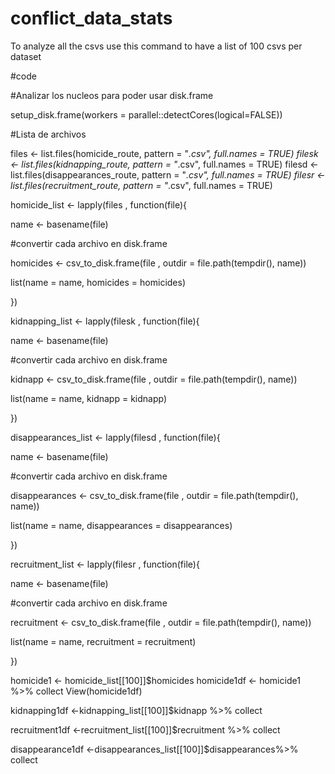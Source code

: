 # conflict_data_stats
To analyze all the csvs use this command to have a list of 100 csvs per dataset

#code

#Analizar los nucleos para poder usar disk.frame

setup_disk.frame(workers = parallel::detectCores(logical=FALSE))


#Lista de archivos

files <- list.files(homicide_route, pattern = "*.csv", full.names = TRUE) 
filesk <- list.files(kidnapping_route, pattern = "*.csv", full.names = TRUE) 
filesd <- list.files(disappearances_route, pattern = "*.csv", full.names = TRUE) 
filesr <- list.files(recruitment_route, pattern = "*.csv", full.names = TRUE) 

homicide_list <- lapply(files , function(file){
  
  name <- basename(file)
  
  #convertir cada archivo en disk.frame
  
  homicides <- csv_to_disk.frame(file , outdir = file.path(tempdir(), name))
  
  list(name = name, homicides = homicides)
  
  
})


kidnapping_list <- lapply(filesk , function(file){
  
  name <- basename(file)
  
  #convertir cada archivo en disk.frame
  
  kidnapp <- csv_to_disk.frame(file , outdir = file.path(tempdir(), name))
  
  list(name = name, kidnapp = kidnapp)
  
  
})

disappearances_list <- lapply(filesd , function(file){
  
  name <- basename(file)
  
  #convertir cada archivo en disk.frame
  
  disappearances <- csv_to_disk.frame(file , outdir = file.path(tempdir(), name))
  
  list(name = name, disappearances = disappearances)
  
  
})

recruitment_list <- lapply(filesr , function(file){
  
  name <- basename(file)
  
  #convertir cada archivo en disk.frame
  
  recruitment <- csv_to_disk.frame(file , outdir = file.path(tempdir(), name))
  
  list(name = name, recruitment = recruitment)
  
  
})

homicide1 <- homicide_list[[100]]$homicides
homicide1df <- homicide1 %>% collect
View(homicide1df)

kidnapping1df <-kidnapping_list[[100]]$kidnapp %>% collect

recruitment1df <-recruitment_list[[100]]$recruitment %>% collect

disappearance1df <-disappearances_list[[100]]$disappearances%>% collect
